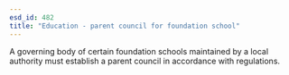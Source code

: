 ```yaml
---
esd_id: 482
title: "Education - parent council for foundation school"
---
```


A governing body of certain foundation schools maintained by a local authority must establish a parent council in accordance with regulations.

